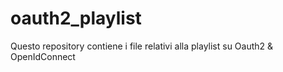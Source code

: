 # oauth2_playlist
Questo repository contiene i file relativi alla playlist su Oauth2 &amp; OpenIdConnect
